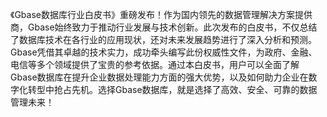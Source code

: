 《Gbase数据库行业白皮书》重磅发布！作为国内领先的数据管理解决方案提供商，Gbase始终致力于推动行业发展与技术创新。此次发布的白皮书，不仅总结了数据库技术在各行业的应用现状，还对未来发展趋势进行了深入分析和预测。Gbase凭借其卓越的技术实力，成功牵头编写此份权威性文件，为政府、金融、电信等多个领域提供了宝贵的参考依据。通过本白皮书，用户可以全面了解Gbase数据库在提升企业数据处理能力方面的强大优势，以及如何助力企业在数字化转型中抢占先机。选择Gbase数据库，就是选择了高效、安全、可靠的数据管理未来！